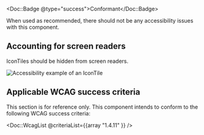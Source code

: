 <Doc::Badge @type="success">Conformant</Doc::Badge>

When used as recommended, there should not be any accessibility issues with this component.

## Accounting for screen readers

IconTiles should be hidden from screen readers.

![Accessibility example of an IconTile](/assets/components/icon-tile/icontile-hidden-example.png)

## Applicable WCAG success criteria

This section is for reference only. This component intends to conform to the following WCAG success criteria:

<Doc::WcagList @criteriaList={{array "1.4.11" }} />
